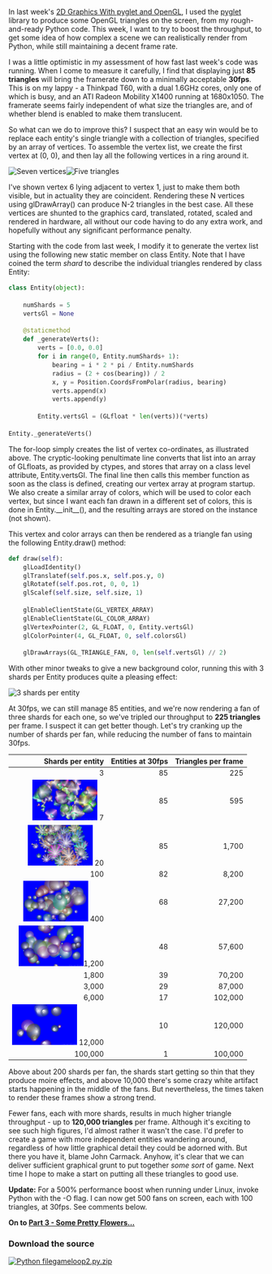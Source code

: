 <!--
.. title: pyglet week 2: Better Vertex Throughput
.. slug: pyglet-week-2-better-vertex-throughput
.. date: 2008-02-16 04:24:33-06:00
.. tags: Python,Graphics
.. category: Python
.. link: 
.. description: 
.. type: text
-->


In last week's [2D Graphics With pyglet and OpenGL](/2d-graphics-with-pyglet-and-opengl),
I used the [pyglet](http://www.pyglet.org/) library to produce some OpenGL
triangles on the screen, from my rough-and-ready Python code. This week,
I want to try to boost the throughput, to get some idea of how complex a
scene we can realistically render from Python, while still maintaining a
decent frame rate.

I was a little optimistic in my assessment of how fast last week's code
was running. When I come to measure it carefully, I find that displaying
just **85 triangles** will bring the framerate down to a minimally
acceptable **30fps**. This is on my lappy - a Thinkpad T60, with a dual
1.6GHz cores, only one of which is busy, and an ATI Radeon Mobility
X1400 running at 1680x1050. The framerate seems fairly independent of
what size the triangles are, and of whether blend is enabled to make
them translucent.

So what can we do to improve this? I suspect that an easy win would be
to replace each entity's single triangle with a collection of triangles,
specified by an array of vertices. To assemble the vertex list, we
create the first vertex at (0, 0), and then lay all the following
vertices in a ring around it.

![Seven
vertices](/files/2008/02/points5.png)![Five
triangles](/files/2008/02/fan5.png)

I've shown vertex 6 lying adjacent to vertex 1, just to make them both
visible, but in actuality they are coincident. Rendering these N
vertices using glDrawArray() can produce N-2 triangles in the best case.
All these vertices are shunted to the graphics card, translated,
rotated, scaled and rendered in hardware, all without our code having to
do any extra work, and hopefully without any significant performance
penalty.

Starting with the code from last week, I modify it to generate the
vertex list using the following new static member on class Entity. Note
that I have coined the term *shard* to describe the individual triangles
rendered by class Entity:

``` python
class Entity(object):

    numShards = 5
    vertsGl = None

    @staticmethod
    def _generateVerts():
        verts = [0.0, 0.0]
        for i in range(0, Entity.numShards+ 1):
            bearing = i * 2 * pi / Entity.numShards
            radius = (2 + cos(bearing)) / 2
            x, y = Position.CoordsFromPolar(radius, bearing)
            verts.append(x)
            verts.append(y)

        Entity.vertsGl = (GLfloat * len(verts))(*verts)

Entity._generateVerts()
```

The for-loop simply creates the list of vertex co-ordinates, as
illustrated above. The cryptic-looking penultimate line converts that
list into an array of GLfloats, as provided by ctypes, and stores that
array on a class level attribute, Entity.vertsGl. The final line then
calls this member function as soon as the class is defined, creating our
vertex array at program startup. We also create a similar array of
colors, which will be used to color each vertex, but since I want each
fan drawn in a different set of colors, this is done in
Entity.\_\_init\_\_(), and the resulting arrays are stored on the
instance (not shown).

This vertex and color arrays can then be rendered as a triangle fan
using the following Entity.draw() method:

``` python
def draw(self):
    glLoadIdentity()
    glTranslatef(self.pos.x, self.pos.y, 0)
    glRotatef(self.pos.rot, 0, 0, 1)
    glScalef(self.size, self.size, 1)

    glEnableClientState(GL_VERTEX_ARRAY)
    glEnableClientState(GL_COLOR_ARRAY)
    glVertexPointer(2, GL_FLOAT, 0, Entity.vertsGl)
    glColorPointer(4, GL_FLOAT, 0, self.colorsGl)

    glDrawArrays(GL_TRIANGLE_FAN, 0, len(self.vertsGl) // 2)
```

With other minor tweaks to give a new background color, running this
with 3 shards per Entity produces quite a pleasing effect:

![3 shards per
entity](/files/2008/02/screenshot-3.png)

At 30fps, we can still manage 85 entities, and we're now rendering a fan
of three shards for each one, so we've tripled our throughput to **225
triangles** per frame. I suspect it can get better though. Let's try
cranking up the number of shards per fan, while reducing the number of
fans to maintain 30fps.

  Shards per entity | Entities at 30fps | Triangles per frame
  -----------------:|------------------:|-------------------:
  3                 | 85                | 225
  [![7 shards](/files/2008/02/7shards85ents.small.png)](/files/2008/02/7shards85ents.png) 7                 | 85                | 595
  [![20 shards](/files/2008/02/20shards85ents.small.png)](/files/2008/02/20shards85ents.png) 20                | 85                | 1,700
  100               | 82                | 8,200
  [![400 shards](/files/2008/02/400shards68ents.small.png)](/files/2008/02/400shards68ents.png) 400               | 68                | 27,200
  [![1200 shards](/files/2008/02/1200shards48ents.small.png)](/files/2008/02/1200shards48ents.png)1,200             | 48                | 57,600
  1,800             | 39                | 70,200
  3,000             | 29                | 87,000
  6,000             | 17                | 102,000
  [![](/files/2008/02/12000shards10ents.small.png)](/files/2008/02/12000shards10ents.png) 12,000 | 10                | 120,000
  100,000           | 1                 | 100,000

Above about 200 shards per fan, the shards start getting so thin that
they produce moire effects, and above 10,000 there's some crazy white
artifact starts happening in the middle of the fans. But nevertheless,
the times taken to render these frames show a strong trend.

Fewer fans, each with more shards, results in much higher triangle
throughput - up to **120,000 triangles** per frame. Although it's
exciting to see such high figures, I'd almost rather it wasn't the case.
I'd prefer to create a game with more independent entities wandering
around, regardless of how little graphical detail they could be adorned
with. But there you have it, blame John Carmack. Anyhow, it's clear that
we can deliver sufficient graphical grunt to put together *some sort* of
game. Next time I hope to make a start on putting all these triangles to
good use.

**Update:** For a 500% performance boost when running under Linux,
invoke Python with the -O flag. I can now get 500 fans on screen, each
with 100 triangles, at 30fps. See comments below.

**On to [Part 3 - Some Pretty Flowers...](http://tartley.com/?p=285)**

### Download the source

[![Python
file](/files/2008/02/doc-python.png)gameloop2.py.zip](/files/2008/02/gameloop2py.zip "gameloop2.py.zip")

